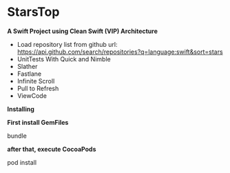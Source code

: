 # StarsTop 

**A Swift Project using Clean Swift (VIP) Architecture**

- Load repository list from github url: https://api.github.com/search/repositories?q=language:swift&sort=stars
- UnitTests With Quick and Nimble
- Slather
- Fastlane
- Infinite Scroll
- Pull to Refresh
- ViewCode

**Installing**

**First install GemFiles**

bundle

**after that, execute CocoaPods**

pod install
